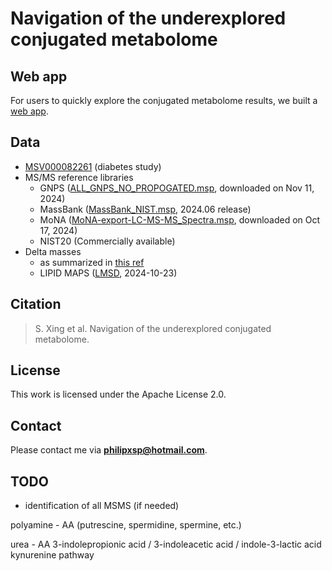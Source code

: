 # Navigation of the underexplored conjugated metabolome


## Web app
For users to quickly explore the conjugated metabolome results, we built a [web app](https://conjugated-metabolome.streamlit.app).


## Data
- [MSV000082261](https://massive.ucsd.edu/ProteoSAFe/QueryMSV?id=MSV000082261) (diabetes study)
- MS/MS reference libraries
  - GNPS ([ALL_GNPS_NO_PROPOGATED.msp](https://external.gnps2.org/gnpslibrary), downloaded on Nov 11, 2024)
  - MassBank ([MassBank_NIST.msp](https://github.com/MassBank/MassBank-data/releases/tag/2024.06), 2024.06 release)
  - MoNA ([MoNA-export-LC-MS-MS_Spectra.msp](https://mona.fiehnlab.ucdavis.edu/downloads), downloaded on Oct 17, 2024)
  - NIST20 (Commercially available)
- Delta masses
  - as summarized in [this ref](https://www.biorxiv.org/content/10.1101/2024.10.07.617109v2)
  - LIPID MAPS ([LMSD](https://www.lipidmaps.org/databases/lmsd/download), 2024-10-23)
    
## Citation
> S. Xing et al. Navigation of the underexplored conjugated metabolome.


## License
This work is licensed under the Apache License 2.0.

## Contact
Please contact me via **philipxsp@hotmail.com**.



## TODO
- identification of all MSMS (if needed)


polyamine - AA  (putrescine, spermidine, spermine, etc.)

urea - AA
3-indolepropionic acid / 3-indoleacetic acid / indole-3-lactic acid
kynurenine pathway

